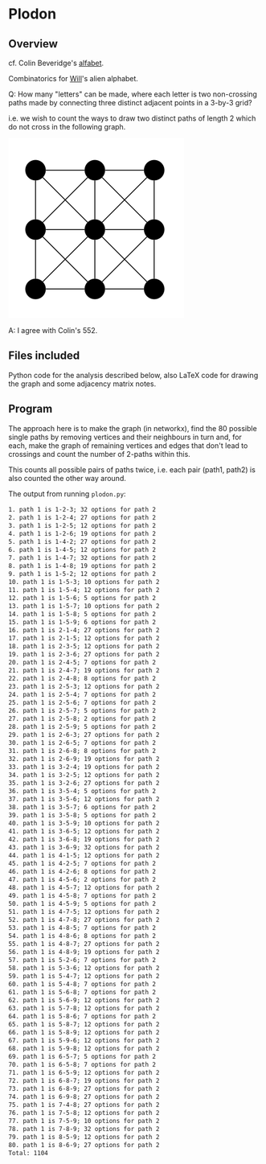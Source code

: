 # Plodon

## Overview

cf. Colin Beveridge's [alfabet](https://github.com/icecolbeveridge/alfabet/).

Combinatorics for [Will](https://www.wmad.co.uk/about/)'s alien alphabet.

Q: How many "letters" can be made, where each letter is two non-crossing paths made by connecting three distinct adjacent points in a 3-by-3 grid?

i.e. we wish to count the ways to draw two distinct paths of length 2 which do not cross in the following graph.

![3 by 3 grid of vertices with adjacent vertices connected with an edge.](graph.png)

A: I agree with Colin's 552. 

## Files included

Python code for the analysis described below, also LaTeX code for drawing the graph and some adjacency matrix notes.

## Program

The approach here is to make the graph (in networkx), find the 80 possible single paths by removing vertices and their neighbours in turn and, for each, make the graph of remaining vertices and edges that don't lead to crossings and count the number of 2-paths within this. 

This counts all possible pairs of paths twice, i.e. each pair (path1, path2) is also counted the other way around. 

The output from running `plodon.py`:

```
1. path 1 is 1-2-3; 32 options for path 2
2. path 1 is 1-2-4; 27 options for path 2
3. path 1 is 1-2-5; 12 options for path 2
4. path 1 is 1-2-6; 19 options for path 2
5. path 1 is 1-4-2; 27 options for path 2
6. path 1 is 1-4-5; 12 options for path 2
7. path 1 is 1-4-7; 32 options for path 2
8. path 1 is 1-4-8; 19 options for path 2
9. path 1 is 1-5-2; 12 options for path 2
10. path 1 is 1-5-3; 10 options for path 2
11. path 1 is 1-5-4; 12 options for path 2
12. path 1 is 1-5-6; 5 options for path 2
13. path 1 is 1-5-7; 10 options for path 2
14. path 1 is 1-5-8; 5 options for path 2
15. path 1 is 1-5-9; 6 options for path 2
16. path 1 is 2-1-4; 27 options for path 2
17. path 1 is 2-1-5; 12 options for path 2
18. path 1 is 2-3-5; 12 options for path 2
19. path 1 is 2-3-6; 27 options for path 2
20. path 1 is 2-4-5; 7 options for path 2
21. path 1 is 2-4-7; 19 options for path 2
22. path 1 is 2-4-8; 8 options for path 2
23. path 1 is 2-5-3; 12 options for path 2
24. path 1 is 2-5-4; 7 options for path 2
25. path 1 is 2-5-6; 7 options for path 2
26. path 1 is 2-5-7; 5 options for path 2
27. path 1 is 2-5-8; 2 options for path 2
28. path 1 is 2-5-9; 5 options for path 2
29. path 1 is 2-6-3; 27 options for path 2
30. path 1 is 2-6-5; 7 options for path 2
31. path 1 is 2-6-8; 8 options for path 2
32. path 1 is 2-6-9; 19 options for path 2
33. path 1 is 3-2-4; 19 options for path 2
34. path 1 is 3-2-5; 12 options for path 2
35. path 1 is 3-2-6; 27 options for path 2
36. path 1 is 3-5-4; 5 options for path 2
37. path 1 is 3-5-6; 12 options for path 2
38. path 1 is 3-5-7; 6 options for path 2
39. path 1 is 3-5-8; 5 options for path 2
40. path 1 is 3-5-9; 10 options for path 2
41. path 1 is 3-6-5; 12 options for path 2
42. path 1 is 3-6-8; 19 options for path 2
43. path 1 is 3-6-9; 32 options for path 2
44. path 1 is 4-1-5; 12 options for path 2
45. path 1 is 4-2-5; 7 options for path 2
46. path 1 is 4-2-6; 8 options for path 2
47. path 1 is 4-5-6; 2 options for path 2
48. path 1 is 4-5-7; 12 options for path 2
49. path 1 is 4-5-8; 7 options for path 2
50. path 1 is 4-5-9; 5 options for path 2
51. path 1 is 4-7-5; 12 options for path 2
52. path 1 is 4-7-8; 27 options for path 2
53. path 1 is 4-8-5; 7 options for path 2
54. path 1 is 4-8-6; 8 options for path 2
55. path 1 is 4-8-7; 27 options for path 2
56. path 1 is 4-8-9; 19 options for path 2
57. path 1 is 5-2-6; 7 options for path 2
58. path 1 is 5-3-6; 12 options for path 2
59. path 1 is 5-4-7; 12 options for path 2
60. path 1 is 5-4-8; 7 options for path 2
61. path 1 is 5-6-8; 7 options for path 2
62. path 1 is 5-6-9; 12 options for path 2
63. path 1 is 5-7-8; 12 options for path 2
64. path 1 is 5-8-6; 7 options for path 2
65. path 1 is 5-8-7; 12 options for path 2
66. path 1 is 5-8-9; 12 options for path 2
67. path 1 is 5-9-6; 12 options for path 2
68. path 1 is 5-9-8; 12 options for path 2
69. path 1 is 6-5-7; 5 options for path 2
70. path 1 is 6-5-8; 7 options for path 2
71. path 1 is 6-5-9; 12 options for path 2
72. path 1 is 6-8-7; 19 options for path 2
73. path 1 is 6-8-9; 27 options for path 2
74. path 1 is 6-9-8; 27 options for path 2
75. path 1 is 7-4-8; 27 options for path 2
76. path 1 is 7-5-8; 12 options for path 2
77. path 1 is 7-5-9; 10 options for path 2
78. path 1 is 7-8-9; 32 options for path 2
79. path 1 is 8-5-9; 12 options for path 2
80. path 1 is 8-6-9; 27 options for path 2
Total: 1104
```